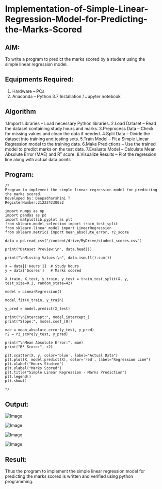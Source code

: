 # Implementation-of-Simple-Linear-Regression-Model-for-Predicting-the-Marks-Scored

## AIM:
To write a program to predict the marks scored by a student using the simple linear regression model.

## Equipments Required:
1. Hardware – PCs
2. Anaconda – Python 3.7 Installation / Jupyter notebook

## Algorithm
1.Import Libraries – Load necessary Python libraries.
2.Load Dataset – Read the dataset containing study hours and marks.
3.Preprocess Data – Check for missing values and clean the data if needed.
4.Split Data – Divide the dataset into training and testing sets.
5.Train Model – Fit a Simple Linear Regression model to the training data.
6.Make Predictions – Use the trained model to predict marks on the test data.
7.Evaluate Model – Calculate Mean Absolute Error (MAE) and R² score.
8.Visualize Results – Plot the regression line along with actual data points 

## Program:
```
/*
Program to implement the simple linear regression model for predicting the marks scored.
Developed by: Deepadharshini T 
RegisterNumber:212224230052

import numpy as np
import pandas as pd
import matplotlib.pyplot as plt
from sklearn.model_selection import train_test_split
from sklearn.linear_model import LinearRegression
from sklearn.metrics import mean_absolute_error, r2_score

data = pd.read_csv("/content/drive/MyDrive/student_scores.csv")

print("Dataset Preview:\n", data.head())

print("\nMissing Values:\n", data.isnull().sum())

X = data[['Hours']]  # Study hours
y = data['Scores']   # Marks scored

X_train, X_test, y_train, y_test = train_test_split(X, y, test_size=0.2, random_state=42)

model = LinearRegression()

model.fit(X_train, y_train)

y_pred = model.predict(X_test)

print("\nIntercept:", model.intercept_)
print("Slope:", model.coef_[0])

mae = mean_absolute_error(y_test, y_pred)
r2 = r2_score(y_test, y_pred)

print("\nMean Absolute Error:", mae)
print("R² Score:", r2)

plt.scatter(X, y, color='blue', label="Actual Data")
plt.plot(X, model.predict(X), color='red', label="Regression Line")
plt.xlabel("Hours Studied")
plt.ylabel("Marks Scored")
plt.title("Simple Linear Regression - Marks Prediction")
plt.legend()
plt.show()

*/
```
## Output:

![Image](https://github.com/user-attachments/assets/c88b57ce-926a-4c9e-8d46-4d29e9b6650f)

![Image](https://github.com/user-attachments/assets/fbcbf2cd-6f96-4075-8048-f3e826b2c7fd)

![Image](https://github.com/user-attachments/assets/36d6af7a-8c64-4964-b2c7-7b7fbfa122d7)

![Image](https://github.com/user-attachments/assets/c52fe9cc-701c-476f-bd28-1ffb0b618bd1)  


## Result:
Thus the program to implement the simple linear regression model for predicting the marks scored is written and verified using python programming.
